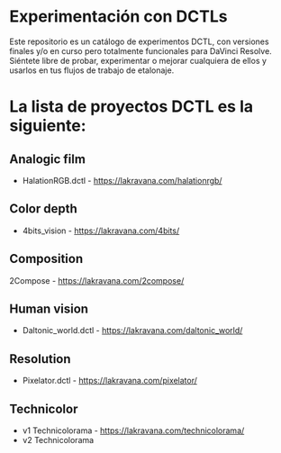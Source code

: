 # Experimentación con DCTLs
Este repositorio es un catálogo de experimentos DCTL, con versiones finales y/o en curso pero totalmente funcionales para DaVinci Resolve. Siéntete libre de probar, experimentar o mejorar cualquiera de ellos y usarlos en tus flujos de trabajo de etalonaje.

# La lista de proyectos DCTL es la siguiente:
## Analogic film
  * HalationRGB.dctl - https://lakravana.com/halationrgb/
  
## Color depth
  * 4bits_vision - https://lakravana.com/4bits/
   
## Composition
  2Compose - https://lakravana.com/2compose/
   
## Human vision
  * Daltonic_world.dctl - https://lakravana.com/daltonic_world/
  
## Resolution
  * Pixelator.dctl - https://lakravana.com/pixelator/

## Technicolor
  *  v1  Technicolorama - https://lakravana.com/technicolorama/
  *  v2  Technicolorama

